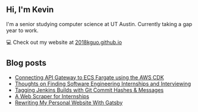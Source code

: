 ## Hi, I'm Kevin

I'm a senior studying computer science at UT Austin. Currently taking a gap year to work.

💻 Check out my website at [2018kguo.github.io](https://2018kguo.github.io/)

## Blog posts

<!-- BLOG-POST-LIST:START -->
- [Connecting API Gateway to ECS Fargate using the AWS CDK](https://2018kguo.medium.com/connecting-api-gateway-to-ecs-fargate-using-the-aws-cdk-61519e781852?source=rss-ca3c3002fe36------2)
- [Thoughts on Finding Software Engineering Internships and Interviewing](https://2018kguo.medium.com/thoughts-on-finding-software-engineering-internships-and-interviewing-869a19bac08a?source=rss-ca3c3002fe36------2)
- [Tagging Jenkins Builds with Git Commit Hashes & Messages](https://levelup.gitconnected.com/tagging-jenkins-builds-with-git-commit-hashes-messages-f11703effa5b?source=rss-ca3c3002fe36------2)
- [A Web Scraper for Internships](https://levelup.gitconnected.com/a-web-scraper-for-internships-880861a05f58?source=rss-ca3c3002fe36------2)
- [Rewriting My Personal Website With Gatsby](https://2018kguo.medium.com/rewriting-my-personal-website-with-gatsby-c08f3125d4dd?source=rss-ca3c3002fe36------2)
<!-- BLOG-POST-LIST:END -->

